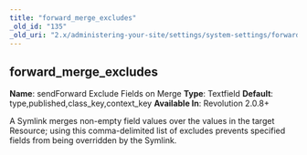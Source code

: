 ```yaml
---
title: "forward_merge_excludes"
_old_id: "135"
_old_uri: "2.x/administering-your-site/settings/system-settings/forward_merge_excludes"
---
```


## forward\_merge\_excludes

**Name**: sendForward Exclude Fields on Merge
**Type**: Textfield
**Default**: type,published,class\_key,context\_key
**Available In**: Revolution 2.0.8+

A Symlink merges non-empty field values over the values in the target Resource; using this comma-delimited list of excludes prevents specified fields from being overridden by the Symlink.
